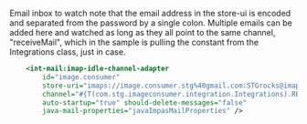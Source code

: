 Email inbox to watch note that the email address in the store-ui is encoded and separated from the password by a single colon. Multiple emails can be added here and watched as long as they all point to the same channel, "receiveMail", which in the sample is pulling the constant from the Integrations class, just in case.

```xml
	<int-mail:imap-idle-channel-adapter
		id="image.consumer"
		store-uri="imaps://image.consumer.stg%40gmail.com:STGrocks@imap.gmail.com:993/inbox"
		channel="#{T(com.stg.imageconsumer.integration.Integrations).RECEIVE_MAIL}"
		auto-startup="true" should-delete-messages="false"
		java-mail-properties="javaImpasMailProperties" />
```